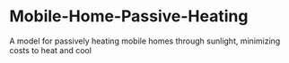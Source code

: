 # Mobile-Home-Passive-Heating
A model for passively heating mobile homes through sunlight, minimizing costs to heat and cool
